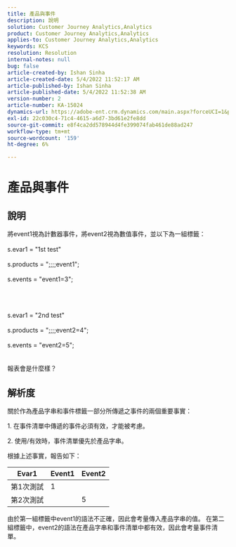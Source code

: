 ```yaml
---
title: 產品與事件
description: 說明
solution: Customer Journey Analytics,Analytics
product: Customer Journey Analytics,Analytics
applies-to: Customer Journey Analytics,Analytics
keywords: KCS
resolution: Resolution
internal-notes: null
bug: false
article-created-by: Ishan Sinha
article-created-date: 5/4/2022 11:52:17 AM
article-published-by: Ishan Sinha
article-published-date: 5/4/2022 11:52:38 AM
version-number: 2
article-number: KA-15024
dynamics-url: https://adobe-ent.crm.dynamics.com/main.aspx?forceUCI=1&pagetype=entityrecord&etn=knowledgearticle&id=74b539a1-a0cb-ec11-a7b5-6045bd00db25
exl-id: 22c030c4-71c4-4615-a6d7-3bd61e2fe8dd
source-git-commit: e8f4ca2dd578944d4fe399074fab461de88ad247
workflow-type: tm+mt
source-wordcount: '159'
ht-degree: 6%

---
```


# 產品與事件

## 說明


將event1視為計數器事件，將event2視為數值事件，並以下為一組標籤：
<br><br>s.evar1 = &quot;1st test&quot;<br><br>s.products = &quot;;;;;event1&quot;;<br><br>s.events = &quot;event1=3&quot;;<br><br>

<br><br>s.evar1 = &quot;2nd test&quot;<br><br>s.products = &quot;;;;;event2=4&quot;;<br><br>s.events = &quot;event2=5&quot;;
<br> <br><br>
報表會是什麼樣？


## 解析度


關於作為產品字串和事件標籤一部分所傳遞之事件的兩個重要事實：

1. 在事件清單中傳遞的事件必須有效，才能被考慮。

2. 使用/有效時，事件清單優先於產品字串。

根據上述事實，報告如下：


| Evar1 | Event1 | Event2 |
| --- | --- | --- |
| 第1次測試 | 1 |   |
| 第2次測試 |   | 5 |




由於第一組標籤中event1的語法不正確，因此會考量傳入產品字串的值。 在第二組標籤中，event2的語法在產品字串和事件清單中都有效，因此會考量事件清單。
